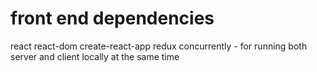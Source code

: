 # front end dependencies
react
react-dom
create-react-app
redux
concurrently - for running both server and client locally at the same time